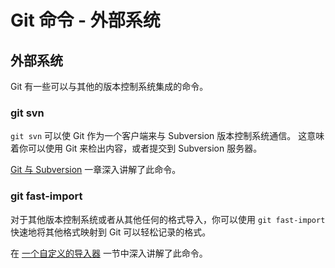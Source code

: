 # Git 命令 - 外部系统

## 外部系统

Git 有一些可以与其他的版本控制系统集成的命令。

### git svn

`git svn` 可以使 Git 作为一个客户端来与 Subversion 版本控制系统通信。 这意味着你可以使用 Git 来检出内容，或者提交到 Subversion 服务器。

[Git 与 Subversion](https://git-scm.com/book/zh/v2/ch00/_git_svn) 一章深入讲解了此命令。

### git fast-import

对于其他版本控制系统或者从其他任何的格式导入，你可以使用 `git fast-import` 快速地将其他格式映射到 Git 可以轻松记录的格式。

在 [一个自定义的导入器](https://git-scm.com/book/zh/v2/ch00/_custom_importer) 一节中深入讲解了此命令。